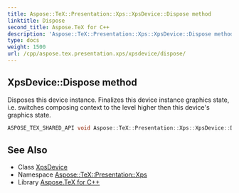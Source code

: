 ```yaml
---
title: Aspose::TeX::Presentation::Xps::XpsDevice::Dispose method
linktitle: Dispose
second_title: Aspose.TeX for C++
description: 'Aspose::TeX::Presentation::Xps::XpsDevice::Dispose method. Disposes this device instance. Finalizes this device instance graphics state, i.e. switches composing context to the level higher then this device''s graphics state in C++.'
type: docs
weight: 1500
url: /cpp/aspose.tex.presentation.xps/xpsdevice/dispose/
---
```

## XpsDevice::Dispose method


Disposes this device instance. Finalizes this device instance graphics state, i.e. switches composing context to the level higher then this device's graphics state.

```cpp
ASPOSE_TEX_SHARED_API void Aspose::TeX::Presentation::Xps::XpsDevice::Dispose() override
```




## See Also

* Class [XpsDevice](../)
* Namespace [Aspose::TeX::Presentation::Xps](../../)
* Library [Aspose.TeX for C++](../../../)
